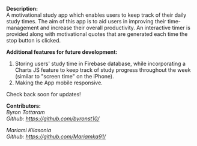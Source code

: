 **Description:**
<br>
A motivational study app which enables users to keep track of their daily study times. The aim of this app is to
aid users in improving their time-management and increase their overall productivity. An interactive timer is provided along with motivational quotes that are generated each time the stop button is clicked.
<br>

**Additional features for future development:**
1. Storing users' study time in Firebase database, while incorporating a Charts JS feature to keep track of
   study progress throughout the week (similar to "screen time" on the iPhone).
2. Making the App mobile responsive.
   <br>

Check back soon for updates!
   <br>
   
**Contributors:**
<br>
<i>Byron Tottaram<i>
<br>
Github: https://github.com/byronst10/
<br>

<i>Mariami Kilasonia<i>
<br>
Github: https://github.com/Mariamka91/
